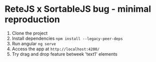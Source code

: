 # ReteJS x SortableJS bug - minimal reproduction

1. Clone the project
2. Install dependencies `npm install --legacy-peer-deps`
3. Run angular `ng serve`
4. Access the app at `http://localhost:4200/`
5. Try drag and drop feature betweek 'text1' elements
